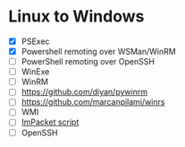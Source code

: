 # Linux to Windows

- [x] PSExec
- [x] Powershell remoting over WSMan/WinRM
- [ ] PowerShell remoting over OpenSSH
- [ ] WinExe
- [ ] WinRM
- [ ] https://github.com/diyan/pywinrm
- [ ] https://github.com/marcanpilami/winrs
- [ ] WMI
- [ ] [ImPacket script](https://github.com/SecureAuthCorp/impacket)
- [ ] OpenSSH
